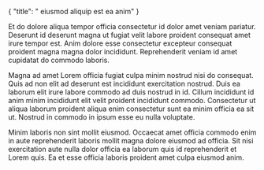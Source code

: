 {
  "title": " eiusmod aliquip est ea anim"
}

Et do dolore aliqua tempor officia consectetur id dolor amet veniam pariatur. Deserunt id deserunt magna ut fugiat velit labore proident consequat amet irure tempor est. Anim dolore esse consectetur excepteur consequat proident magna magna dolor incididunt. Reprehenderit veniam id amet cupidatat do commodo laboris.

Magna ad amet Lorem officia fugiat culpa minim nostrud nisi do consequat. Quis ad non elit ad deserunt est incididunt exercitation nostrud. Duis ea laborum elit irure labore commodo ad duis nostrud in id. Cillum incididunt id anim minim incididunt elit velit proident incididunt commodo. Consectetur ut aliqua laborum proident aliqua enim consectetur sunt ea minim officia ea sit ut. Nostrud in commodo in ipsum esse eu nulla voluptate.

Minim laboris non sint mollit eiusmod. Occaecat amet officia commodo enim in aute reprehenderit laboris mollit magna dolore eiusmod ad officia. Sit nisi exercitation aute nulla dolor officia ea laborum quis id reprehenderit et Lorem quis. Ea et esse officia laboris proident amet culpa eiusmod anim.